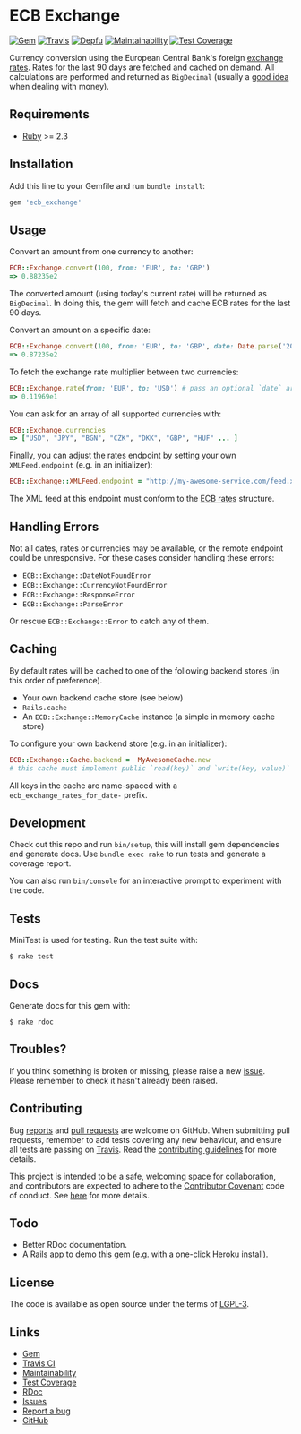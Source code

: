 # ECB Exchange

[![Gem](https://img.shields.io/gem/v/ecb_exchange.svg?style=flat)](http://rubygems.org/gems/ecb_exchange)
[![Travis](https://img.shields.io/travis/com/matthutchinson/ecb_exchange/master.svg?style=flat)](https://travis-ci.com/matthutchinson/ecb_exchange)
[![Depfu](https://img.shields.io/depfu/matthutchinson/ecb_exchange.svg?style=flat)](https://depfu.com/github/matthutchinson/ecb_exchange)
[![Maintainability](https://api.codeclimate.com/v1/badges/c67969dd7b921477bdcc/maintainability)](https://codeclimate.com/github/matthutchinson/ecb_exchange/maintainability)
[![Test Coverage](https://api.codeclimate.com/v1/badges/c67969dd7b921477bdcc/test_coverage)](https://codeclimate.com/github/matthutchinson/ecb_exchange/test_coverage)

Currency conversion using the European Central Bank's foreign [exchange
rates](https://www.ecb.europa.eu/stats/eurofxref/eurofxref-hist-90d.xml). Rates
for the last 90 days are fetched and cached on demand. All calculations are
  performed and returned as `BigDecimal` (usually a [good
  idea](https://makandracards.com/makandra/1178-bigdecimal-arithmetic-in-ruby)
  when dealing with money).

## Requirements

* [Ruby](http://ruby-lang.org/) >= 2.3

## Installation

Add this line to your Gemfile and run `bundle install`:

```ruby
gem 'ecb_exchange'
```

## Usage

Convert an amount from one currency to another:

```ruby
ECB::Exchange.convert(100, from: 'EUR', to: 'GBP')
=> 0.88235e2
```

The converted amount (using today's current rate) will be returned as
`BigDecimal`. In doing this, the gem will fetch and cache ECB rates for the last
90 days.

Convert an amount on a specific date:

```ruby
ECB::Exchange.convert(100, from: 'EUR', to: 'GBP', date: Date.parse('2017-01-11'))
=> 0.87235e2
```

To fetch the exchange rate multiplier between two currencies:

```ruby
ECB::Exchange.rate(from: 'EUR', to: 'USD') # pass an optional `date` arg here too
=> 0.11969e1
```

You can ask for an array of all supported currencies with:

```ruby
ECB::Exchange.currencies
=> ["USD", "JPY", "BGN", "CZK", "DKK", "GBP", "HUF" ... ]
```

Finally, you can adjust the rates endpoint by setting your own
`XMLFeed.endpoint` (e.g. in an initializer):

```ruby
ECB::Exchange::XMLFeed.endpoint = "http://my-awesome-service.com/feed.xml"
```

The XML feed at this endpoint must conform to the [ECB
rates](https://www.ecb.europa.eu/stats/eurofxref/eurofxref-hist-90d.xml)
structure.

## Handling Errors

Not all dates, rates or currencies may be available, or the remote endpoint
could be unresponsive. For these cases consider handling these errors:

* `ECB::Exchange::DateNotFoundError`
* `ECB::Exchange::CurrencyNotFoundError`
* `ECB::Exchange::ResponseError`
* `ECB::Exchange::ParseError`

Or rescue `ECB::Exchange::Error` to catch any of them.

## Caching

By default rates will be cached to one of the following backend stores (in this
order of preference).

* Your own backend cache store (see below)
* `Rails.cache`
* An `ECB::Exchange::MemoryCache` instance (a simple in memory cache store)

To configure your own backend store (e.g. in an initializer):

```ruby
ECB::Exchange::Cache.backend =  MyAwesomeCache.new
# this cache must implement public `read(key)` and `write(key, value)` methods
```

All keys in the cache are name-spaced with a `ecb_exchange_rates_for_date-`
prefix.

## Development

Check out this repo and run `bin/setup`, this will install gem dependencies and
generate docs. Use `bundle exec rake` to run tests and generate a coverage
report.

You can also run `bin/console` for an interactive prompt to experiment with the
code.

## Tests

MiniTest is used for testing. Run the test suite with:

    $ rake test

## Docs

Generate docs for this gem with:

    $ rake rdoc

## Troubles?

If you think something is broken or missing, please raise a new
[issue](https://github.com/matthutchinson/ecb_exchange/issues). Please remember
to check it hasn't already been raised.

## Contributing

Bug [reports](https://github.com/matthutchinson/ecb_exchange/issues) and [pull
requests](https://github.com/matthutchinson/ecb_exchange/pulls) are welcome on
GitHub. When submitting pull requests, remember to add tests covering any new
behaviour, and ensure all tests are passing on
[Travis](https://travis-ci.com/matthutchinson/ecb_exchange). Read the
[contributing
guidelines](https://github.com/matthutchinson/ecb_exchange/blob/master/CONTRIBUTING.md)
for more details.

This project is intended to be a safe, welcoming space for collaboration, and
contributors are expected to adhere to the [Contributor
Covenant](http://contributor-covenant.org) code of conduct. See
[here](https://github.com/matthutchinson/ecb_exchange/blob/master/CODE_OF_CONDUCT.md)
for more details.

## Todo

* Better RDoc documentation.
* A Rails app to demo this gem (e.g. with a one-click Heroku install).

## License

The code is available as open source under the terms of
[LGPL-3](https://opensource.org/licenses/LGPL-3.0).

## Links

* [Gem](http://rubygems.org/gems/ecb_exchange)
* [Travis CI](https://travis-ci.com/matthutchinson/ecb_exchange)
* [Maintainability](https://codeclimate.com/github/matthutchinson/ecb_exchange/maintainability)
* [Test Coverage](https://codeclimate.com/github/matthutchinson/ecb_exchange/test_coverage)
* [RDoc](http://rdoc.info/projects/matthutchinson/ecb_exchange)
* [Issues](http://github.com/matthutchinson/ecb_exchange/issues)
* [Report a bug](http://github.com/matthutchinson/ecb_exchange/issues/new)
* [GitHub](https://github.com/matthutchinson/ecb_exchange)
